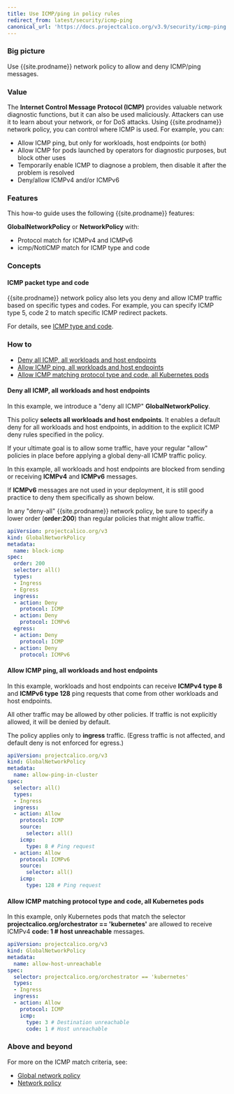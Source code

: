 ```yaml
---
title: Use ICMP/ping in policy rules
redirect_from: latest/security/icmp-ping
canonical_url: 'https://docs.projectcalico.org/v3.9/security/icmp-ping'
---
```


### Big picture

Use {{site.prodname}} network policy to allow and deny ICMP/ping messages.

### Value

The **Internet Control Message Protocol (ICMP)** provides valuable network diagnostic functions, but it can also be used maliciously. Attackers can use
it to learn about your network, or for DoS attacks. Using {{site.prodname}} network policy, you can control where ICMP is used. For example, you can:

- Allow ICMP ping, but only for workloads, host endpoints (or both)
- Allow ICMP for pods launched by operators for diagnostic purposes, but block other uses
- Temporarily enable ICMP to diagnose a problem, then disable it after the problem is resolved
- Deny/allow ICMPv4 and/or ICMPv6

### Features

This how-to guide uses the following {{site.prodname}} features:

**GlobalNetworkPolicy** or **NetworkPolicy** with:

- Protocol match for ICMPv4 and ICMPv6
- icmp/NotICMP match for ICMP type and code

### Concepts

#### ICMP packet type and code

{{site.prodname}} network policy also lets you deny and allow ICMP traffic based on specific types and codes. For example, you can specify ICMP type 5, code 2 to match specific ICMP redirect packets.

For details, see [ICMP type and code](https://en.wikipedia.org/wiki/Internet_Control_Message_Protocol#Control_messages).

### How to

- [Deny all ICMP, all workloads and host endpoints](#deny-all-icmp-all-workloads-and-host-endpoints)
- [Allow ICMP ping, all workloads and host endpoints](#allow-icmp-ping-all-workloads-and-host-endpoints)
- [Allow ICMP matching protocol type and code, all Kubernetes pods](#allow-icmp-matching-protocol-type-and-code-all-Kubernetes-pods)

#### Deny all ICMP, all workloads and host endpoints

In this example, we introduce a "deny all ICMP" **GlobalNetworkPolicy**.

This policy **selects all workloads and host endpoints**. It enables a default deny for all workloads and host endpoints, in addition to the explicit ICMP deny rules specified in the policy.

If your ultimate goal is to allow some traffic, have your regular "allow" policies in place before applying a global deny-all ICMP traffic policy.

In this example, all workloads and host endpoints are blocked from sending or receiving **ICMPv4** and **ICMPv6** messages.

If **ICMPv6** messages are not used in your deployment, it is still good practice to deny them specifically as shown below.

In any "deny-all" {{site.prodname}} network policy, be sure to specify a lower order (**order:200**) than regular policies that might allow traffic.

```yaml
apiVersion: projectcalico.org/v3
kind: GlobalNetworkPolicy
metadata:
  name: block-icmp
spec:
  order: 200
  selector: all()
  types:
  - Ingress
  - Egress
  ingress:
  - action: Deny
    protocol: ICMP
  - action: Deny
    protocol: ICMPv6
  egress:
  - action: Deny
    protocol: ICMP
  - action: Deny
    protocol: ICMPv6
```

#### Allow ICMP ping, all workloads and host endpoints

In this example, workloads and host endpoints can receive **ICMPv4 type 8** and **ICMPv6 type 128** ping requests that come from other workloads and host endpoints.

All other traffic may be allowed by other policies. If traffic is not explicitly allowed, it will be denied by default.

The policy applies only to **ingress** traffic. (Egress traffic is not affected, and default deny is not enforced for egress.)

```yaml
apiVersion: projectcalico.org/v3
kind: GlobalNetworkPolicy
metadata:
  name: allow-ping-in-cluster
spec:
  selector: all()
  types:
  - Ingress
  ingress:
  - action: Allow
    protocol: ICMP
    source:
      selector: all()
    icmp:
      type: 8 # Ping request
  - action: Allow
    protocol: ICMPv6
    source:
      selector: all()
    icmp:
      type: 128 # Ping request
```

#### Allow ICMP matching protocol type and code, all Kubernetes pods

In this example, only Kubernetes pods that match the selector **projectcalico.org/orchestrator == 'kubernetes'** are allowed to receive ICMPv4 **code: 1 # host unreachable** messages.

```yaml
apiVersion: projectcalico.org/v3
kind: GlobalNetworkPolicy
metadata:
  name: allow-host-unreachable
spec:
  selector: projectcalico.org/orchestrator == 'kubernetes'
  types:
  - Ingress
  ingress:
  - action: Allow
    protocol: ICMP
    icmp:
      type: 3 # Destination unreachable
      code: 1 # Host unreachable
```

### Above and beyond

For more on the ICMP match criteria, see:

- [Global network policy]({{site.baseurl}}/{{page.version}}/reference/resources/globalnetworkpolicy)
- [Network policy]({{site.baseurl}}/{{page.version}}/reference/resources/networkpolicy)
